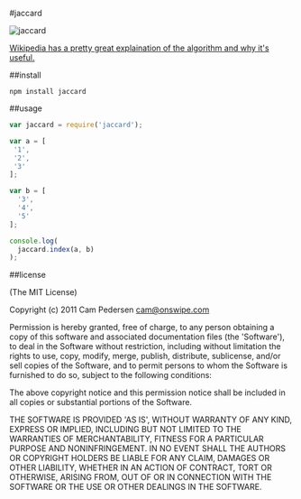 #jaccard

![jaccard](http://i.imgur.com/v4TrU.png)

[Wikipedia has a pretty great explaination of the algorithm and why it's useful.](http://en.wikipedia.org/wiki/Jaccard_index)

##install

    npm install jaccard

##usage

````javascript
var jaccard = require('jaccard');

var a = [
 '1',
 '2',
 '3'
];

var b = [
  '3',
  '4',
  '5'
];

console.log(
  jaccard.index(a, b)
);
````

##license

(The MIT License)

Copyright (c) 2011 Cam Pedersen <cam@onswipe.com>

Permission is hereby granted, free of charge, to any person obtaining a copy of this software and associated documentation files (the 'Software'), to deal in the Software without restriction, including without limitation the rights to use, copy, modify, merge, publish, distribute, sublicense, and/or sell copies of the Software, and to permit persons to whom the Software is furnished to do so, subject to the following conditions:

The above copyright notice and this permission notice shall be included in all copies or substantial portions of the Software.

THE SOFTWARE IS PROVIDED 'AS IS', WITHOUT WARRANTY OF ANY KIND, EXPRESS OR IMPLIED, INCLUDING BUT NOT LIMITED TO THE WARRANTIES OF MERCHANTABILITY, FITNESS FOR A PARTICULAR PURPOSE AND NONINFRINGEMENT. IN NO EVENT SHALL THE AUTHORS OR COPYRIGHT HOLDERS BE LIABLE FOR ANY CLAIM, DAMAGES OR OTHER LIABILITY, WHETHER IN AN ACTION OF CONTRACT, TORT OR OTHERWISE, ARISING FROM, OUT OF OR IN CONNECTION WITH THE SOFTWARE OR THE USE OR OTHER DEALINGS IN THE SOFTWARE.

